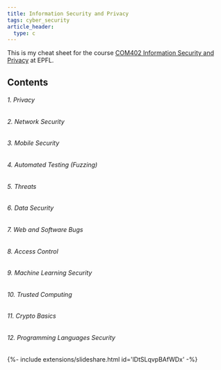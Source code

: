 ```yaml
---
title: Information Security and Privacy
tags: cyber_security
article_header:
  type: c
---
```


This is my cheat sheet for the course [COM402 Information Security and Privacy](https://edu.epfl.ch/coursebook/en/information-security-and-privacy-COM-402) at EPFL.



## Contents

###### 1. Privacy 

###### 2. Network Security

###### 3. Mobile Security

###### 4. Automated Testing (Fuzzing)

###### 5. Threats

###### 6. Data Security

###### 7. Web and Software Bugs

###### 8. Access Control 

###### 9. Machine Learning Security

###### 10. Trusted Computing

###### 11. Crypto Basics

###### 12. Programming Languages Security









<div>{%- include extensions/slideshare.html id='lDtSLqvpBAfWDx' -%}</div>

